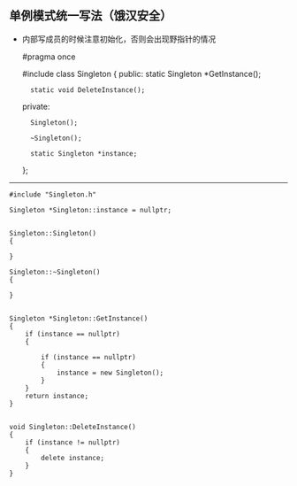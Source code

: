 
## 单例模式统一写法（饿汉安全）
    
    
- 内部写成员的时候注意初始化，否则会出现野指针的情况
    
    
    #pragma once
    
    #include <thread>
    class Singleton
    {
    public:
        static Singleton *GetInstance();
    
        static void DeleteInstance();
    
    private:
    
        Singleton();
    
        ~Singleton();

        static Singleton *instance;
    };
        
        
        
----------



    #include "Singleton.h"
    
    Singleton *Singleton::instance = nullptr;
    
  
    Singleton::Singleton()
    {
    
    }
    
    Singleton::~Singleton()
    {
        
    }
    
    
    Singleton *Singleton::GetInstance()
    {
        if (instance == nullptr)
        {
       
            if (instance == nullptr)
            {
                instance = new Singleton();
            }
        }
        return instance;
    }
    
    
    void Singleton::DeleteInstance()
    {
        if (instance != nullptr)
        {
            delete instance;
        }
    }